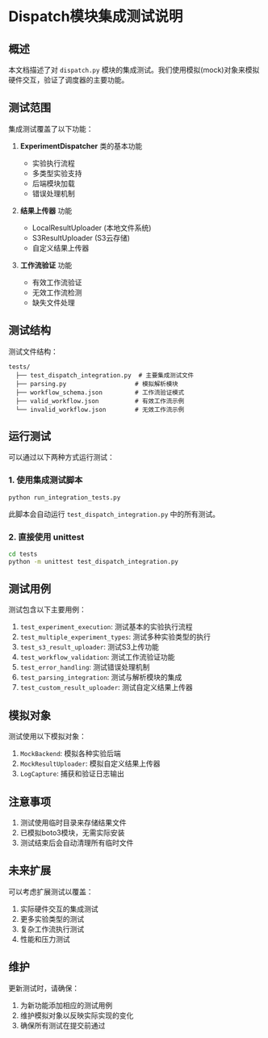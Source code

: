 # Dispatch模块集成测试说明

## 概述

本文档描述了对 `dispatch.py` 模块的集成测试。我们使用模拟(mock)对象来模拟硬件交互，验证了调度器的主要功能。

## 测试范围

集成测试覆盖了以下功能：

1. **ExperimentDispatcher** 类的基本功能
   - 实验执行流程
   - 多类型实验支持
   - 后端模块加载
   - 错误处理机制

2. **结果上传器** 功能
   - LocalResultUploader (本地文件系统)
   - S3ResultUploader (S3云存储)
   - 自定义结果上传器

3. **工作流验证** 功能
   - 有效工作流验证
   - 无效工作流检测
   - 缺失文件处理

## 测试结构

测试文件结构：

```
tests/
  ├── test_dispatch_integration.py  # 主要集成测试文件
  ├── parsing.py                   # 模拟解析模块
  ├── workflow_schema.json         # 工作流验证模式
  ├── valid_workflow.json          # 有效工作流示例
  └── invalid_workflow.json        # 无效工作流示例
```

## 运行测试

可以通过以下两种方式运行测试：

### 1. 使用集成测试脚本

```bash
python run_integration_tests.py
```

此脚本会自动运行 `test_dispatch_integration.py` 中的所有测试。

### 2. 直接使用 unittest

```bash
cd tests
python -m unittest test_dispatch_integration.py
```

## 测试用例

测试包含以下主要用例：

1. `test_experiment_execution`: 测试基本的实验执行流程
2. `test_multiple_experiment_types`: 测试多种实验类型的执行
3. `test_s3_result_uploader`: 测试S3上传功能
4. `test_workflow_validation`: 测试工作流验证功能
5. `test_error_handling`: 测试错误处理机制
6. `test_parsing_integration`: 测试与解析模块的集成
7. `test_custom_result_uploader`: 测试自定义结果上传器

## 模拟对象

测试使用以下模拟对象：

1. `MockBackend`: 模拟各种实验后端
2. `MockResultUploader`: 模拟自定义结果上传器
3. `LogCapture`: 捕获和验证日志输出

## 注意事项

1. 测试使用临时目录来存储结果文件
2. 已模拟boto3模块，无需实际安装
3. 测试结束后会自动清理所有临时文件

## 未来扩展

可以考虑扩展测试以覆盖：

1. 实际硬件交互的集成测试
2. 更多实验类型的测试
3. 复杂工作流执行测试
4. 性能和压力测试

## 维护

更新测试时，请确保：

1. 为新功能添加相应的测试用例
2. 维护模拟对象以反映实际实现的变化
3. 确保所有测试在提交前通过 
